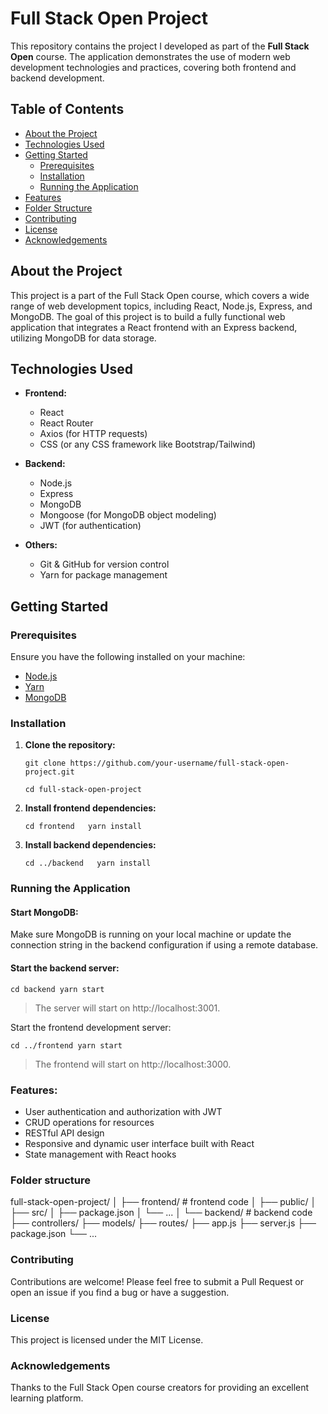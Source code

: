 # Full Stack Open Project

This repository contains the project I developed as part of the **Full Stack Open** course. The application demonstrates the use of modern web development technologies and practices, covering both frontend and backend development.

## Table of Contents

- [About the Project](#about-the-project)
- [Technologies Used](#technologies-used)
- [Getting Started](#getting-started)
  - [Prerequisites](#prerequisites)
  - [Installation](#installation)
  - [Running the Application](#running-the-application)
- [Features](#features)
- [Folder Structure](#folder-structure)
- [Contributing](#contributing)
- [License](#license)
- [Acknowledgements](#acknowledgements)

## About the Project

This project is a part of the Full Stack Open course, which covers a wide range of web development topics, including React, Node.js, Express, and MongoDB. The goal of this project is to build a fully functional web application that integrates a React frontend with an Express backend, utilizing MongoDB for data storage.

## Technologies Used

- **Frontend:**
  - React
  - React Router
  - Axios (for HTTP requests)
  - CSS (or any CSS framework like Bootstrap/Tailwind)
  
- **Backend:**
  - Node.js
  - Express
  - MongoDB
  - Mongoose (for MongoDB object modeling)
  - JWT (for authentication)
  
- **Others:**
  - Git & GitHub for version control
  - Yarn for package management

## Getting Started

### Prerequisites

Ensure you have the following installed on your machine:

- [Node.js](https://nodejs.org/)
- [Yarn](https://yarnpkg.com/)
- [MongoDB](https://www.mongodb.com/)

### Installation

1. **Clone the repository:**

   `git clone https://github.com/your-username/full-stack-open-project.git`
   
   `cd full-stack-open-project`

3. **Install frontend dependencies:**

   `cd frontend  
   yarn install`

5. **Install backend dependencies:**

   `cd ../backend  
   yarn install`

### Running the Application
#### Start MongoDB:

Make sure MongoDB is running on your local machine or update the connection string in the backend configuration if using a remote database.

#### Start the backend server:

`cd backend
yarn start`

> The server will start on http://localhost:3001.

Start the frontend development server:

`cd ../frontend
yarn start`

> The frontend will start on http://localhost:3000.

### Features:

- User authentication and authorization with JWT
- CRUD operations for resources
- RESTful API design
- Responsive and dynamic user interface built with React
- State management with React hooks

### Folder structure 
full-stack-open-project/
│
├── frontend/          # frontend code
│   ├── public/
│   ├── src/
│   ├── package.json
│   └── ...
│
└── backend/           # backend code
    ├── controllers/
    ├── models/
    ├── routes/
    ├── app.js
    ├── server.js
    ├── package.json
    └── ...

### Contributing

Contributions are welcome! Please feel free to submit a Pull Request or open an issue if you find a bug or have a suggestion.

### License

This project is licensed under the MIT License.

### Acknowledgements

Thanks to the Full Stack Open course creators for providing an excellent learning platform.
